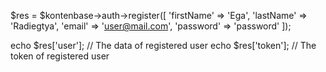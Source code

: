 $res = $kontenbase->auth->register([
	'firstName' => 'Ega',
	'lastName' => 'Radiegtya',
	'email' => 'user@mail.com',
	'password' => 'password'
]);

echo $res['user']; // The data of registered user
echo $res['token']; // The token of registered user